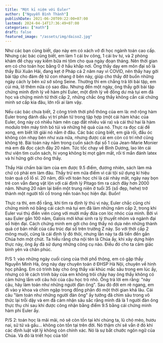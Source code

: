 ```yaml
---
title: "Một kỉ niệm với Euler"
author: ["Nguyễn Bình Thành"]
publishDate: 2021-06-20T09:22:00+07:00
lastmod: 2024-04-14T17:36:49+07:00
categories: ["math"]
draft: false
featured_image: "/assets/img/daiso2.jpg"
---
```


Như các bạn cũng biết, dạo này em có xách vở đi học ngành toán cao cấp.
Nhưng các bác cũng biết, em làm 1 cái bv công, 1 cái bv tư, và 2 phòng
khám để chạy vạy kiếm bữa mì tôm cho qua ngày đoạn tháng. Nên thời gian
em có cho toán học bằng 0 ở hầu khắp nơi. Ông thầy dạy em môn đại số là
thầy Bùi Xuân Hải, đang kẹt ở Pháp cả 2 năm nay vì COVID, nên thầy hay
gởi bài tập cho đám đệ tử con nhang ở bên này, giúp cho thầy đỡ buồn
những ngày cách ly bên xứ sở sông Seine. Thường thì em chẳng trả lời bài
tập, em cùi mà, lở thêm nữa có sao đâu. Nhưng đến một ngày, ông thầy gởi
bài tập chứng minh định lý về hàm phi Euler, một định lý về đồng dư mà
tụi em đã học và chứng minh từ thời cấp 2, những chắc ông thầy không cần
cái chứng minh sơ cấp kia đâu, lớn rồi ai làm vậy.

Nếu các bác chưa biết, 2 công trình thời phổ thông của em là: mở rộng
hàm Euler trong đánh dấu vị trí phần tử trong tập hợp (một cái hàm khác
của Euler, ông này có nhiều hàm nên cạp đất nhiều vãi ra) và cái thứ hai
là hàm modulo trên máy tính bỏ túi và những hệ quả của nó. Thực ra đọc
cái đề xong, em biết lời giải nó nằm ở đâu. Các bác cũng biết, em già
rồi, đầu óc không còn nhạy bén như xưa nữa, nhưng được cái em còn có trí
nhớ cũng không tệ. Bài toán này nằm trong cuốn sách đại số 1 của
Jean-Marie Monier mà em đã đọc cách đây 20 năm. Tức tốc chạy về Bình
Dương, lao lên cái thư viện tìm cuốn sách, hi vọng không bị mọt gặm mất,
rồi tỉ mẩn đánh latex và hí hửng gởi cho ông thầy.

Thầy Hải chấm bài làm của em được 9.5 điểm, đương nhiên, sách làm mà chứ
có phải em làm đâu. Thầy trừ em nửa điểm vì cái tội sử dụng kí hiệu toán
quá cổ lổ sĩ. 20 năm, đối với toán học chỉ là cái nháy mắt, ngày nay bọn
trẻ con vẫn đang vật lộn với cái định lý Pitago tìm ra cách đây hơn 2000
năm. Nhưng 20 năm lại biến một trung niên ở tuổi 35 (số đẹp, hehe) trở
thành một người tối cổ trong nền toán học hiện đại. Buồn!

Thực ra thì, em đồ rằng, khi tìm ra định lý thú vị này, Euler chắc cũng
chỉ chứng minh nó bằng cái cách mà tụi em đã làm những năm cấp 2, trong
khi Euler vui thú điền viên cùng với mười mấy đứa con lóc nhóc của mình.
Bởi vì sau Euler gần 100 năm, Galois mới khai sinh ra lý thuyết nhóm và
ngành đại số hiện đại. Cách chứng minh em gởi cho ông thầy nó dựa nên
những thành quả cơ bản nhất của cấu trúc đại số trên trường Z này. So
với thời cấp 2 mông muội, cũng là cái định lý đó thôi, nhưng lần này ta
đã tiến đến gần Chúa hơn một chút. Ta hiểu rằng cha nội tên là Chúa ấy,
khi xây dựng hiện thực này, ông ấy đã sử dụng những công cụ nào. Điều đó
cho ta cảm giác bình yên và chân phúc.

P/S 1: vào những ngày cuối cùng của thời phổ thông, em có gặp thầy
Nguyễn Minh Hà, ông này dạy chuyên toán ở ĐHSP Hà Nội, chuyên về hình
học phẳng. Em có trình bày cho ông thầy vài khúc mắc sâu trong em lúc
ấy, nhưng có lẽ cách trình bày của em không trôi chảy hay ông thầy không
có cảm hứng lắm với câu hỏi của cậu học trò nhỏ. Ổng trả lời em rằng:
"này cậu, hãy làm toán như những người đàn ông". Sau đó đời em rẽ ngang,
em đi vào y khoa và chìm ngập trong đống phân đó một thời gian khá lâu.
Cái câu "làm toán như những người đàn ông" ấy tưởng đã chìm sâu trong vô
thức lại trỗi dậy và em đã cảm nhận sâu sắc rằng mình đã là 1 người đàn
ông thực thụ chỉ sau khi được công nhận bằng điểm 9.5 bằng cái chứng
minh hàm phi Euler ấy.

P/S 2: toán học là mãi mãi, nó sẽ còn tồn tại khi chúng ta, lũ chó mèo,
hươu nai, sử tử và gấu... không còn tồn tại trên đời. Nó thậm chí sẽ vẫn
ở đó khi các định luật vật lý không còn chính xác. Nó là sự bắt chước
ngôn ngữ của Chúa. Và đó là triết học của tôi!

